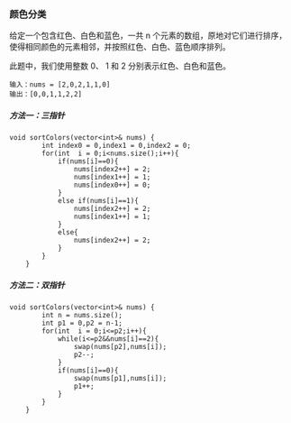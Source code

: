 ### 颜色分类

给定一个包含红色、白色和蓝色，一共 n 个元素的数组，原地对它们进行排序，使得相同颜色的元素相邻，并按照红色、白色、蓝色顺序排列。

此题中，我们使用整数 0、 1 和 2 分别表示红色、白色和蓝色。



```
输入：nums = [2,0,2,1,1,0]
输出：[0,0,1,1,2,2]
```



##### 方法一：三指针

```
void sortColors(vector<int>& nums) {
        int index0 = 0,index1 = 0,index2 = 0;
        for(int  i = 0;i<nums.size();i++){
            if(nums[i]==0){
                nums[index2++] = 2;
                nums[index1++] = 1;
                nums[index0++] = 0;
            }
            else if(nums[i]==1){
                nums[index2++] = 2;
                nums[index1++] = 1;
            }
            else{
                nums[index2++] = 2;
            }
        }
    }
```



##### 方法二：双指针

```
void sortColors(vector<int>& nums) {
        int n = nums.size();
        int p1 = 0,p2 = n-1;
        for(int  i = 0;i<=p2;i++){
            while(i<=p2&&nums[i]==2){
                swap(nums[p2],nums[i]);
                p2--;
            }
            if(nums[i]==0){
                swap(nums[p1],nums[i]);
                p1++;
            }
        }
    }
```







